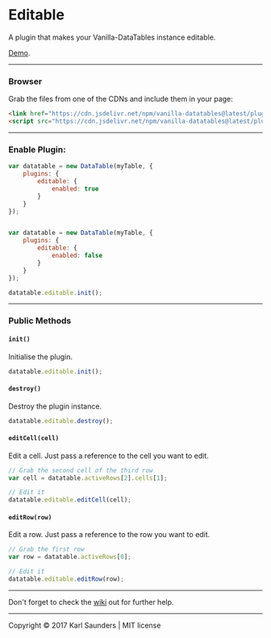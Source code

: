 # Editable

A plugin that makes your Vanilla-DataTables instance editable.


[Demo](https://codepen.io/Mobius1/pen/rGpMMY/).

---


### Browser

Grab the files from one of the CDNs and include them in your page:

```html
<link href="https://cdn.jsdelivr.net/npm/vanilla-datatables@latest/plugins/editable/datatable.editable.css" rel="stylesheet" type="text/css">
<script src="https://cdn.jsdelivr.net/npm/vanilla-datatables@latest/plugins/editable/datatable.editable.js" type="text/javascript"></script>
```

---

### Enable Plugin:

```javascript
var datatable = new DataTable(myTable, {
	plugins: {
		editable: {
			enabled: true
		}
	}
});


var datatable = new DataTable(myTable, {
	plugins: {
		editable: {
			enabled: false
		}
	}
});

datatable.editable.init();

```

---

### Public Methods

#### `init()`
 Initialise the plugin.

```javascript
datatable.editable.init();
```

#### `destroy()`
Destroy the plugin instance.

```javascript
datatable.editable.destroy();
```

#### `editCell(cell)`
Edit a cell. Just pass a reference to the cell you want to edit.

```javascript
// Grab the second cell of the third row
var cell = datatable.activeRows[2].cells[1];

// Edit it
datatable.editable.editCell(cell);
```

#### `editRow(row)`
Edit a row. Just pass a reference to the row you want to edit.

```javascript
// Grab the first row
var row = datatable.activeRows[0];

// Edit it
datatable.editable.editRow(row);
```

---

Don't forget to check the [wiki](https://github.com/Mobius1/Vanilla-DataTables/wiki) out for further help.

---


Copyright © 2017 Karl Saunders | MIT license